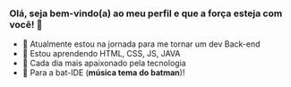 ### Olá, seja bem-vindo(a) ao meu perfil e que a força esteja com você! 👋

- 🔭 Atualmente estou na jornada para me tornar um dev Back-end
- 🌱 Estou aprendendo HTML, CSS, JS, JAVA
- 🖤 Cada dia mais apaixonado pela tecnologia
- 🦇 Para a bat-IDE (**música tema do batman**)!



